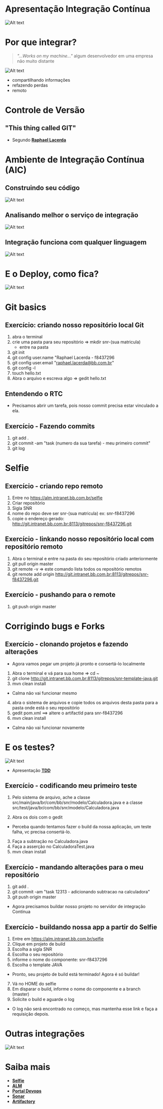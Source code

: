 # Apresentação Integração Contínua

![Alt text](img/header.png "Todo começo é triste")

# Por que integrar?

> *"...Works on my machine..."* algum desenvolvedor em uma empresa não muito distante

![Alt text](img/meme.jpg "meu dia a dia")


* compartilhando informações
* refazendo perdas
* remoto

# Controle de Versão


## "This thing called GIT"

* Segundo [**Raphael Lacerda**](https://github.com/raphaelLacerda/apresentacao-git)

# Ambiente de Integração Contínua (AIC)

## Construindo seu código

![Alt text](img/construindo-codigo.png "Commit, Build and Deploy")


## Analisando melhor o serviço de integração

![Alt text](img/integracao-completa.png "Fazendo a integração completa")

## Integração funciona com qualquer linguagem

![Alt text](img/integracao-completa-js.png "Fazendo a integração completa")

# E o Deploy, como fica?

![Alt text](img/deploy.jpg "Deployando em diferentes ambientes")


# Git basics

## Exercício: criando nosso repositório local Git

1. abra o terminal
2. crie uma pasta para seu repositório => mkdir snr-(sua matricula)
   * entre na pasta
3. git init
4. git	config	user.name	"Raphael Lacerda - f8437296
5. git	config	user.email	"raphael.lacerda@bb.com.br"
6. git config -l
7. touch hello.txt
8. Abra o arquivo e escreva algo => gedit hello.txt


## Entendendo o RTC

* Precisamos abrir um tarefa, pois nosso commit precisa estar vinculado a ela.


## Exercício - Fazendo commits

1. git add .
2. git commit -am "task (numero da sua tarefa) - meu primeiro commit"
3. git log


# Selfie

## Exercício - criando repo remoto

1. Entre no https://alm.intranet.bb.com.br/selfie
2. Criar repositório
3. Sigla SNR
4. nome do repo deve ser snr-(sua matricula) ex: snr-f8437296
5. copie o endereço gerado: http://git.intranet.bb.com.br:8113/gitrepos/snr-f8437296.git


## Exercício - linkando nosso repositório local com repositório remoto

1. Abra o terminal e entre na pasta do seu repositório criado anteriormente
2. git pull origin master
3. git remote -v => este comando lista todos os repositório remotos
4. git remote add origin http://git.intranet.bb.com.br:8113/gitrepos/snr-f8437296.git


## Exercício - pushando para o remote

1. git push origin master


# Corrigindo bugs e Forks

## Exercício - clonando projetos e fazendo alterações

* Agora vamos pegar um projeto já pronto e consertá-lo localmente
1. Abra o terminal e vá para sua home => cd ~
2. git clone http://git.intranet.bb.com.br:8113/gitrepos/snr-template-java.git
3. mvn clean install

* Calma não vai funcionar mesmo

4. abra o sistema de arquivos e copie todos os arquivos desta pasta para a pasta onde está o seu repositório
5. gedit pom.xml ==> altere o artifactId para snr-f8437296
6. mvn clean install

* Calma não vai funcionar novamente

# E os testes?
![Alt text](img/testes.png "Fazer testes pra quê?")

* Apresentação [**TDD**](https://github.com/raphaelLacerda/apresentacao-tdd/blob/master/index.html)

## Exercício - codificando meu primeiro teste

1. Pelo sistema de arquivo, ache a classe src/main/java/br/com/bb/snr/modelo/Calculadora.java
e a classe src/test/java/br/com/bb/snr/modelo/Calculadora.java

2. Abra os dois com o gedit

* Perceba quando tentamos fazer o build da nossa aplicação, um teste falha, vc precisa consertá-lo.

3. Faça a subtração no Calculadora.java
4. Faça a asserção no CalculadoraTest.java
5. mvn clean install

## Exercício - mandando alterações para o meu repositório

1. git add .
2. git commit -am "task 12313 - adicionando subtracao na calculadora"
3. git push origin master


* Agora precisamos buildar nosso projeto no servidor de integração Contínua

## Exercício - buildando nossa app a partir do Selfie

1. Entre em https://alm.intranet.bb.com.br/selfie
2. Clique em projeto de build
3. Escolha a sigla SNR
4. Escolha o seu repositório
5. informe o nome do componente: snr-f8437296
6. Escolha o template JAVA

* Pronto, seu projeto de build está terminado! Agora é só buildar!

7. Vá no HOME do selfie
8. Em disparar o build, informe o nome do componente e a branch (master)
9. Solicite o build e aguarde o log

* O log não será encontrado no começo, mas mantenha esse link e faça a requisição depois.


# Outras integrações

![Alt text](img/futuro.jpg "Tipos de Integração")


# Saiba mais

* [**Selfie**](http://alm.intranet.bb.com.br/selfie)
* [**ALM**](http://alm.intranet.bb.com.br)
* [**Portal Devops**](http://devops.intranet.bb.com.br/index.php)
* [**Sonar**](http://sonar.intranet.bb.com.br)
* [**Artifactory**](http://atf.intranet.bb.com.br)

